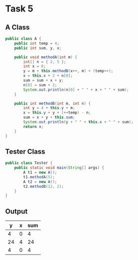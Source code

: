 # Task 5

## A Class

```java
public class A {
    public int temp = 4;
    public int sum, y, x;

    public void methodA(int m) {
        int[] n = { 2, 5 };
        int x = 0;
        y = m + this.methodB(x++, m) + (temp++);
        x = this.x + 2 + n[0];
        sum = sum + x + y;
        n[0] = sum + 2;
        System.out.println(n[0] + " " + x + " " + sum);
    }

    public int methodB(int m, int n) {
        int y = 4 + this.y + m;
        x = this.y + y + (++temp) - n;
        sum = x + y + this.sum;
        System.out.println(y + " " + this.x + " " + sum);
        return x;
    }
}
```

## Tester Class

```java
public class Tester {
    public static void main(String[] args) {
        A t1 = new A();
        t1.methodA(5);
        A t2 = new A();
        t2.methodB(12, 2);
    }
}
```

## Output

| y | x | sum |
|---|---|-----|
| 4 | 0 | 4   |
| 24| 4 | 24  |
| 4 | 0 | 4   |
